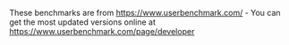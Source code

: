 These benchmarks are from https://www.userbenchmark.com/ - You can get the most updated versions online at https://www.userbenchmark.com/page/developer